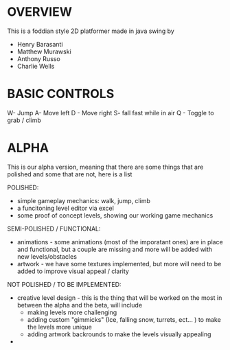 # OVERVIEW
This is a foddian style 2D platformer made in java swing by
- Henry Barasanti
- Matthew Murawski
- Anthony Russo
- Charlie Wells

# BASIC CONTROLS

W- Jump
A- Move left
D - Move right
S- fall fast while in air
Q - Toggle to grab / climb

# ALPHA

This is our alpha version, meaning that there are some things that are polished and some that are not, here is a list

POLISHED:
- simple gameplay mechanics: walk, jump, climb
- a funcitoning level editor via excel
- some proof of concept levels, showing our working game mechanics

SEMI-POLISHED / FUNCTIONAL:
- animations - some animations (most of the imporatant ones) are in place and functional, but a couple are missing and more will be added with new levels/obstacles
- artwork - we have some textures implemented, but more will need to be added to improve visual appeal / clarity

NOT POLISHED / TO BE IMPLEMENTED:
- creative level design - this is the thing that will be worked on the most in between the alpha and the beta, will include
    - making levels more challenging 
    - adding custom "gimmicks" (Ice, falling snow, turrets, ect... ) to make the levels more unique
    - adding artwork backrounds to make the levels visually appealing
- 
